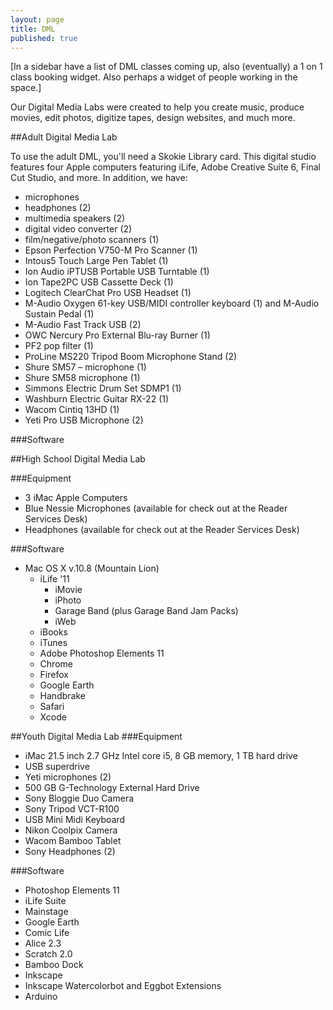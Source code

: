 ```yaml
---
layout: page
title: DML
published: true
---
```


[In a sidebar have a list of DML classes coming up, also (eventually) a 1 on 1 class booking widget. Also perhaps a widget of people working in the space.]

Our Digital Media Labs were created to help you create music, produce movies, edit photos, digitize tapes, design websites, and much more.

##Adult Digital Media Lab

To use the adult DML, you'll need a Skokie Library card. This digital studio features four Apple computers featuring iLife, Adobe Creative Suite 6, Final Cut Studio, and more. In addition, we have:

- microphones
- headphones (2)
- multimedia speakers (2)
- digital video converter (2)
- film/negative/photo scanners (1)
- Epson Perfection V750-M Pro Scanner (1)
- Intous5 Touch Large Pen Tablet (1)
- Ion Audio iPTUSB Portable USB Turntable (1)
- Ion Tape2PC USB Cassette Deck (1)
- Logitech ClearChat Pro USB Headset (1)
- M-Audio Oxygen 61-key USB/MIDI controller keyboard (1) and M-Audio Sustain Pedal (1)
- M-Audio Fast Track USB (2)
- OWC Nercury Pro External Blu-ray Burner (1)
- PF2 pop filter (1)
- ProLine MS220 Tripod Boom Microphone Stand (2)
- Shure SM57 – microphone (1)
- Shure SM58 microphone (1)
- Simmons Electric Drum Set SDMP1 (1)
- Washburn Electric Guitar RX-22 (1)
- Wacom Cintiq 13HD (1)
- Yeti Pro USB Microphone (2)

###Software


  

##High School Digital Media Lab

###Equipment

- 3 iMac Apple Computers
- Blue Nessie Microphones (available for check out at the Reader Services Desk)
- Headphones (available for check out at the Reader Services Desk)

###Software

 - Mac OS X v.10.8 (Mountain Lion)
   - iLife '11
       - iMovie
       - iPhoto
       - Garage Band (plus Garage Band Jam Packs)
       - iWeb
   - iBooks
   - iTunes
   - Adobe Photoshop Elements 11
   - Chrome
   - Firefox
   - Google Earth
   - Handbrake
   - Safari
   - Xcode

##Youth Digital Media Lab
###Equipment
- iMac 21.5 inch 2.7 GHz Intel core i5, 8 GB memory, 1 TB hard drive
- USB superdrive
- Yeti microphones (2)
- 500 GB G-Technology External Hard Drive
- Sony Bloggie Duo Camera
- Sony Tripod VCT-R100
- USB Mini Midi Keyboard
- Nikon Coolpix Camera
- Wacom Bamboo Tablet
- Sony Headphones (2)

###Software
- Photoshop Elements 11
- iLife Suite
- Mainstage
- Google Earth
- Comic Life 
- Alice 2.3
- Scratch 2.0
- Bamboo Dock 
- Inkscape 
- Inkscape Watercolorbot and Eggbot Extensions 
- Arduino